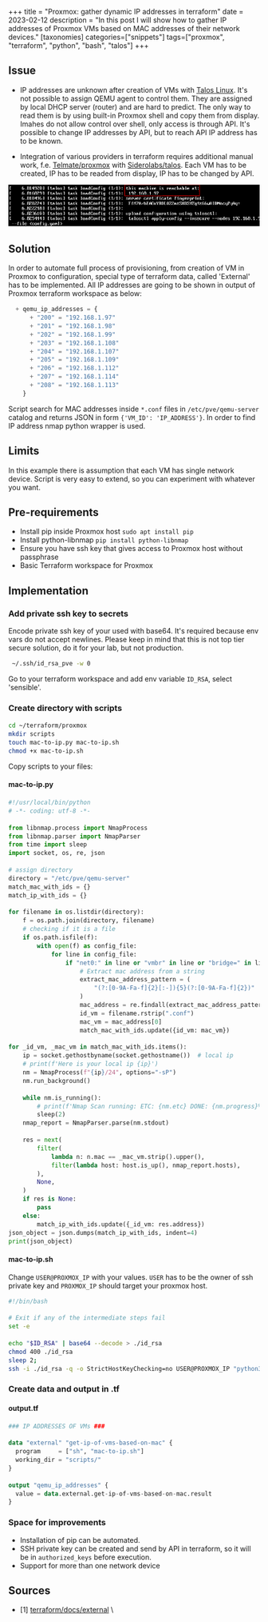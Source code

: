 +++
title = "Proxmox: gather dynamic IP addresses in terraform"
date = 2023-02-12
description = "In this post I will show how to gather IP addresses of Proxmox VMs based on MAC addresses of their network devices."
[taxonomies]
categories=["snippets"]
tags=["proxmox", "terraform", "python", "bash", "talos"]
+++

## Issue

-   IP addresses are unknown after creation of VMs with [Talos Linux](https://www.talos.dev/v1.3/talos-guides/). It's not possible to assign QEMU agent to control them. They are assigned by local DHCP server (router) and are hard to predict. The only way to read them is by using built-in Proxmox shell and copy them from display. Imahes do not allow control over shell, only access is through API. It's possible to change IP addresses by API, but to reach API IP address has to be known.

-   Integration of various providers in terraform requires additional manual work, f.e. [Telmate/proxmox](https://registry.terraform.io/providers/Telmate/proxmox/latest/docs) with [Siderolabs/talos](https://registry.terraform.io/providers/siderolabs/talos/latest). Each VM has to be created, IP has to be readed from display, IP has to be changed by API.
<div align="center"> <img src="proxmox_shell.png" /> </div>

## Solution

In order to automate full process of provisioning, from creation of VM in Proxmox to configuration, special type of terraform data, called 'External' has to be implemented.
All IP addresses are going to be shown in output of Proxmox terraform workspace as below:

```terraform
  + qemu_ip_addresses = {
      + "200" = "192.168.1.97"
      + "201" = "192.168.1.98"
      + "202" = "192.168.1.99"
      + "203" = "192.168.1.108"
      + "204" = "192.168.1.107"
      + "205" = "192.168.1.109"
      + "206" = "192.168.1.112"
      + "207" = "192.168.1.114"
      + "208" = "192.168.1.113"
    }
```

Script search for MAC addresses inside `*.conf` files in `/etc/pve/qemu-server` catalog and returns JSON in form `{'VM_ID': 'IP_ADDRESS'}`.
In order to find IP address nmap python wrapper is used.

## Limits

In this example there is assumption that each VM has single network device. Script is very easy to extend, so you can experiment with whatever you want.

## Pre-requirements

-   Install pip inside Proxmox host `sudo apt install pip`
-   Install python-libnmap `pip install python-libnmap`
-   Ensure you have ssh key that gives access to Proxmox host without passphrase
-   Basic Terraform workspace for Proxmox

## Implementation

### Add private ssh key to secrets

Encode private ssh key of your used with base64. It's required because env vars do not accept newlines. Please keep in mind that this is not top tier secure solution, do it for your lab, but not production.

```bash
 ~/.ssh/id_rsa_pve -w 0
```

Go to your terraform workspace and add env variable `ID_RSA`, select 'sensible'.

### Create directory with scripts

```bash
cd ~/terraform/proxmox
mkdir scripts
touch mac-to-ip.py mac-to-ip.sh
chmod +x mac-to-ip.sh
```

Copy scripts to your files:

#### mac-to-ip.py

```python
#!/usr/local/bin/python
# -*- coding: utf-8 -*-

from libnmap.process import NmapProcess
from libnmap.parser import NmapParser
from time import sleep
import socket, os, re, json

# assign directory
directory = "/etc/pve/qemu-server"
match_mac_with_ids = {}
match_ip_with_ids = {}

for filename in os.listdir(directory):
    f = os.path.join(directory, filename)
    # checking if it is a file
    if os.path.isfile(f):
        with open(f) as config_file:
            for line in config_file:
                if "net0:" in line or "vmbr" in line or "bridge=" in line:
                    # Extract mac address from a string
                    extract_mac_address_pattern = (
                        "(?:[0-9A-Fa-f]{2}[:-]){5}(?:[0-9A-Fa-f]{2})"
                    )
                    mac_address = re.findall(extract_mac_address_pattern, line)
                    id_vm = filename.rstrip(".conf")
                    mac_vm = mac_address[0]
                    match_mac_with_ids.update({id_vm: mac_vm})

for _id_vm, _mac_vm in match_mac_with_ids.items():
    ip = socket.gethostbyname(socket.gethostname())  # local ip
    # print(f'Here is your local ip {ip}')
    nm = NmapProcess(f"{ip}/24", options="-sP")
    nm.run_background()

    while nm.is_running():
        # print(f'Nmap Scan running: ETC: {nm.etc} DONE: {nm.progress}%')
        sleep(2)
    nmap_report = NmapParser.parse(nm.stdout)

    res = next(
        filter(
            lambda n: n.mac == _mac_vm.strip().upper(),
            filter(lambda host: host.is_up(), nmap_report.hosts),
        ),
        None,
    )
    if res is None:
        pass
    else:
        match_ip_with_ids.update({_id_vm: res.address})
json_object = json.dumps(match_ip_with_ids, indent=4)
print(json_object)
```

#### mac-to-ip.sh

Change `USER@PROXMOX_IP` with your values. `USER` has to be the owner of ssh private key and `PROXMOX_IP` should target your proxmox host.

```bash
#!/bin/bash

# Exit if any of the intermediate steps fail
set -e

echo "$ID_RSA" | base64 --decode > ./id_rsa
chmod 400 ./id_rsa
sleep 2;
ssh -i ./id_rsa -q -o StrictHostKeyChecking=no USER@PROXMOX_IP "python3 " < './mac-to-ip.py' | jq
```

### Create data and output in .tf

#### output.tf

```terraform
### IP ADDRESSES OF VMs ###

data "external" "get-ip-of-vms-based-on-mac" {
  program     = ["sh", "mac-to-ip.sh"]
  working_dir = "scripts/"
}

output "qemu_ip_addresses" {
  value = data.external.get-ip-of-vms-based-on-mac.result
}
```

### Space for improvements

-   Installation of pip can be automated.
-   SSH private key can be created and send by API in terraform, so it will be in `authorized_keys` before execution.
-   Support for more than one network device

## Sources

-   [1] [terraform/docs/external](https://registry.terraform.io/providers/hashicorp/external/latest/docs) \
